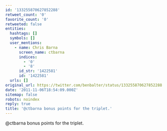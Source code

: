 ```yaml
---
id: '133255870627852288'
retweet_count: '0'
favorite_count: '0'
retweeted: false
entities:
  hashtags: []
  symbols: []
  user_mentions:
    - name: Chris Barna
      screen_name: ctbarna
      indices:
        - '0'
        - '8'
      id_str: '1422581'
      id: '1422581'
  urls: []
original_url: https://twitter.com/benbalter/status/133255870627852288
date: '2011-11-06T18:54:09.000Z'
sitemap: false
robots: noindex
reply: true
title: '@ctbarna bonus points for the triplet.'
---
```


@ctbarna bonus points for the triplet.